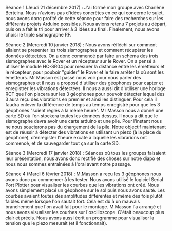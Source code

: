 Séance 1 (Jeudi 21 décembre 2017) :
J'ai formé mon groupe avec Charlène Berteina. Nous n'avions pas d'idées concrètes en ce qui concerne le sujet, nous avons donc profité de cette séance pour faire des recherches sur les différents projets Arduino possibles.
Nous avions retenu 7 projets au départ, puis on a fait le tri pour arriver à 3 idées au final.
Finalement, nous avons choisi le triple sismographe RF.

Séance 2 (Mercredi 10 janvier 2018) :
Nous avons réfléchi sur comment allaient se presenter les trois sismographes et comment récupérer les données détectées. On a donc commencé par faire un schéma des trois sismographes avec le Rover et un récepteur sur le Rover. On a pensé à utiliser le module HC-SR04 pour mesurer la distance entre les émetteurs et le récepteur, pour pouboir "guider" le Rover et le faire arrêter là où sont les émetteurs. Mr Masson est passé nous voir pour nous parler des sismographes et il nous a proposé d'utiliser des géophones pour capter et enregistrer les vibrations détectées. Il nous a aussi dit d'utiliser une horloge RCT que l'on placera sur les 3 géophones pour pouvoir détecter lequel des 3 aura reçu des vibrations en premier et ainsi les distinguer. Pour cela il faudra enlever la différence de temps au temps enregistré pour que les 3 géophones "soient réglés à la même heure". Mr Masson nous a donné une carte SD où l'on stockera toutes les données dessus. Il nous a dit que le sismographe devra avoir une carte arduino et une pile. Pour l'instant nous ne nous soucierons pas du chargement de la pile. Notre objectif maintenant est de réussir à détecter des vibrations en utilisant un piezo (à la place du géophone), d'enregister l'heure excate à laquelle les vibrarions ont commencé, et de sauvegarder tout ça sur la  carte SD.

Séance 3 (Mercredi 17 janvier 2018) :
Séances où tous les groupes faisaient leur présentation, nous avons donc rectifié des choses sur notre diapo et nous nous sommes entraînées à l'oral avant notre passage.

Séance 4 (Mardi 6 février 2018) :
M.Masson a reçu les 3 géophones nous avons donc pu commencer à les tester. Nous avons utilisé le logiciel Serial Port Plotter pour visualiser les courbes que les vibrations ont créé. Nous avons simplement placé un géophone sur le sol puis nous avons sauté. Les courbes avaient toutes des amplitudes différentes et même des fois plutôt faibles même lorsque l'on sautait fort. Cela est dû à un mauvais branchement que l'on avait fait pour le montage. M.Masson l'a arrangé et nous avons visualiser les courbes sur l'oscilloscope. C'était beaucoup plus clair et précis.
Nous avons aussi écrit un programme pour visualiser la tension que le piezo mesurait (et il fonctionnait).
